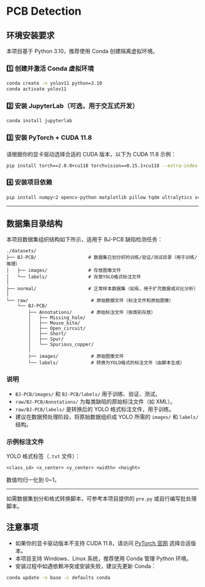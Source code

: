 # PCB Detection

## 环境安装要求

本项目基于 Python 3.10，推荐使用 Conda 创建隔离虚拟环境。

### 1️⃣ 创建并激活 Conda 虚拟环境

```bash
conda create -n yolov11 python=3.10
conda activate yolov11
```

### 2️⃣ 安装 JupyterLab（可选，用于交互式开发）

```bash
conda install jupyterlab
```

### 3️⃣ 安装 PyTorch + CUDA 11.8

请根据你的显卡驱动选择合适的 CUDA 版本，以下为 CUDA 11.8 示例：

```bash
pip install torch==2.0.0+cu118 torchvision==0.15.1+cu118 --extra-index-url https://download.pytorch.org/whl/cu118
```

### 4️⃣ 安装项目依赖

```bash
pip install numpy<2 opencv-python matplotlib pillow tqdm ultralytics scikit-learn
```

---

## 数据集目录结构

本项目数据集组织结构如下所示，适用于 BJ-PCB 缺陷检测任务：

```plaintext
./datasets/
├── BJ-PCB/                   # 数据集已划分好的训练/验证/测试目录（用于训练/推理）
│   ├── images/               # 存放图像文件
│   └── labels/               # 存放YOLO格式标注文件
│
├── normal/                   # 正常样本数据集（如有，用于扩充数据或对比分析）
│
└── raw/                       # 原始数据文件（标注文件和原始图像）
    └── BJ-PCB/
        ├── Annotations/       # 原始标注文件（按类别存放）
        │   ├── Missing_hole/
        │   ├── Mouse_bite/
        │   ├── Open_circuit/
        │   ├── Short/
        │   ├── Spur/
        │   └── Spurious_copper/
        │
        ├── images/            # 原始图像文件
        └── labels/            # 转换为YOLO格式的标注文件（由脚本生成）
```

### 说明

* `BJ-PCB/images/` 和 `BJ-PCB/labels/` 用于训练、验证、测试。
* `raw/BJ-PCB/Annotations/` 为每类缺陷的原始标注文件（如 XML）。
* `raw/BJ-PCB/labels/` 是转换后的 YOLO 格式标注文件，用于训练。
* 建议在数据预处理阶段，将原始数据组织成 YOLO 所需的 `images/` 和 `labels/` 结构。

### 示例标注文件

YOLO 格式标签（`.txt` 文件）：

```
<class_id> <x_center> <y_center> <width> <height>
```

数值均归一化到 0\~1。

---

如需数据集划分和格式转换脚本，可参考本项目提供的 `pre.py` 或自行编写批处理脚本。



## 注意事项

* 如果你的显卡驱动版本不支持 CUDA 11.8，请访问 [PyTorch 官网](https://pytorch.org/get-started/locally/) 选择合适版本。
* 本项目支持 Windows、Linux 系统，推荐使用 Conda 管理 Python 环境。
* 安装过程中如遇依赖冲突或安装失败，建议先更新 Conda：

```bash
conda update -n base -c defaults conda
```
